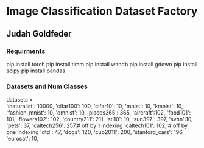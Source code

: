 # Image Classification Dataset Factory
## Judah Goldfeder

### Requirments
pip install torch
pip install timm
pip install wandb
pip install gdown
pip install scipy
pip install pandas 

### Datasets and Num Classes

datasets =    
    'inaturalist': 10000,
    'cifar100': 100,
    'cifar10': 10,
    'mnist': 10,
    'kmnist': 10,
    'fashion_mnist': 10,
    'qmnist': 10,
    'places365': 365,
    'aircraft':102,
    'food101': 101,
    'flowers102': 102,
    'country211': 211,
    'stl10': 10,
    'sun397': 397,
    'svhn':10,
    'pets': 37,
    'caltech256': 257,# off by 1 indexing
    'caltech101': 102, # off by one indexing
    'dtd': 47,
    'dogs': 120,
    'cub2011': 200,
    'stanford_cars': 196,
    'eurosat': 10,
